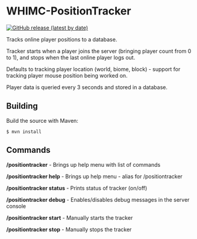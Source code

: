 # WHIMC-PositionTracker
[![GitHub release (latest by date)](https://img.shields.io/github/v/release/whimc/Position-Tracker?label=download&logo=github)](https://github.com/whimc/Position-Tracker/releases/latest)

Tracks online player positions to a database.

Tracker starts when a player joins the server (bringing player count from 0 to 1), and stops when the last online player logs out.

Defaults to tracking player location (world, biome, block) - support for tracking player mouse position being worked on.

Player data is queried every 3 seconds and stored in a database.

## Building
Build the source with Maven:
```
$ mvn install
```

## Commands

**/positiontracker** - Brings up help menu with list of commands

**/positiontracker help** - Brings up help menu - alias for /positiontracker

**/positiontracker status** - Prints status of tracker (on/off) 

**/positiontracker debug** - Enables/disables debug messages in the server console 

**/positiontracker start** - Manually starts the tracker 

**/positiontracker stop** - Manually stops the tracker 